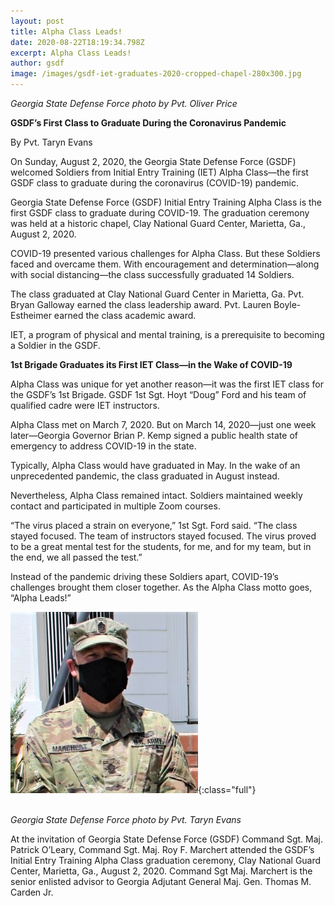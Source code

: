 ```yaml
---
layout: post
title: Alpha Class Leads!
date: 2020-08-22T18:19:34.798Z
excerpt: Alpha Class Leads!
author: gsdf
image: /images/gsdf-iet-graduates-2020-cropped-chapel-280x300.jpg
---
```

*Georgia State Defense Force photo by Pvt. Oliver Price*

**GSDF’s First Class to Graduate During the Coronavirus Pandemic**

By Pvt. Taryn Evans

On Sunday, August 2, 2020, the Georgia State Defense Force (GSDF) welcomed Soldiers from Initial Entry Training (IET) Alpha Class—the first GSDF class to graduate during the coronavirus (COVID-19) pandemic.

Georgia State Defense Force (GSDF) Initial Entry Training Alpha Class is the first GSDF class to graduate during COVID-19. The graduation ceremony was held at a historic chapel, Clay National Guard Center, Marietta, Ga., August 2, 2020. 

COVID-19 presented various challenges for Alpha Class. But these Soldiers faced and overcame them. With encouragement and determination—along with social distancing—the class successfully graduated 14 Soldiers.

The class graduated at Clay National Guard Center in Marietta, Ga. Pvt. Bryan Galloway earned the class leadership award. Pvt. Lauren Boyle-Estheimer earned the class academic award.

IET, a program of physical and mental training, is a prerequisite to becoming a Soldier in the GSDF.

**1st Brigade Graduates its First IET Class—in the Wake of COVID-19**

Alpha Class was unique for yet another reason—it was the first IET class for the GSDF’s 1st Brigade. GSDF 1st Sgt. Hoyt “Doug” Ford and his team of qualified cadre were IET instructors.

Alpha Class met on March 7, 2020. But on March 14, 2020—just one week later—Georgia Governor Brian P. Kemp signed a public health state of emergency to address COVID-19 in the state.

Typically, Alpha Class would have graduated in May. In the wake of an unprecedented pandemic, the class graduated in August instead.

Nevertheless, Alpha Class remained intact. Soldiers maintained weekly contact and participated in multiple Zoom courses.

“The virus placed a strain on everyone,” 1st Sgt. Ford said. “The class stayed focused. The team of instructors stayed focused. The virus proved to be a great mental test for the students, for me, and for my team, but in the end, we all passed the test.”

Instead of the pandemic driving these Soldiers apart, COVID-19’s challenges brought them closer together. As the Alpha Class motto goes, “Alpha Leads!”

![Georgia State Defense Force photo by Pvt. Taryn Evans](/images/gsdf-iet-marchert-close-cropped-solo-capture-300x290.jpg){:class="full"}

\
*Georgia State Defense Force photo by Pvt. Taryn Evans*

At the invitation of Georgia State Defense Force (GSDF) Command Sgt. Maj. Patrick O’Leary, Command Sgt. Maj. Roy F. Marchert attended the GSDF’s Initial Entry Training Alpha Class graduation ceremony, Clay National Guard Center, Marietta, Ga., August 2, 2020. Command Sgt Maj. Marchert is the senior enlisted advisor to Georgia Adjutant General Maj. Gen. Thomas M. Carden Jr.